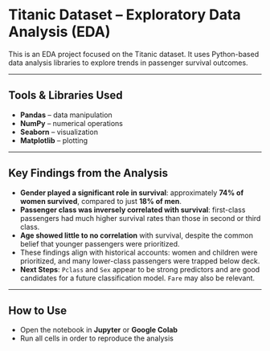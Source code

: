 # Titanic Dataset – Exploratory Data Analysis (EDA)

This is an EDA project focused on the Titanic dataset. It uses Python-based data analysis libraries to explore trends in passenger survival outcomes.

---

## Tools & Libraries Used
- **Pandas** – data manipulation  
- **NumPy** – numerical operations  
- **Seaborn** – visualization  
- **Matplotlib** – plotting  

---

## Key Findings from the Analysis
- **Gender played a significant role in survival**: approximately **74% of women survived**, compared to just **18% of men**.
- **Passenger class was inversely correlated with survival**: first-class passengers had much higher survival rates than those in second or third class.
- **Age showed little to no correlation** with survival, despite the common belief that younger passengers were prioritized.
- These findings align with historical accounts: women and children were prioritized, and many lower-class passengers were trapped below deck.
- **Next Steps**: `Pclass` and `Sex` appear to be strong predictors and are good candidates for a future classification model. `Fare` may also be relevant.

---

## How to Use
- Open the notebook in **Jupyter** or **Google Colab**
- Run all cells in order to reproduce the analysis

